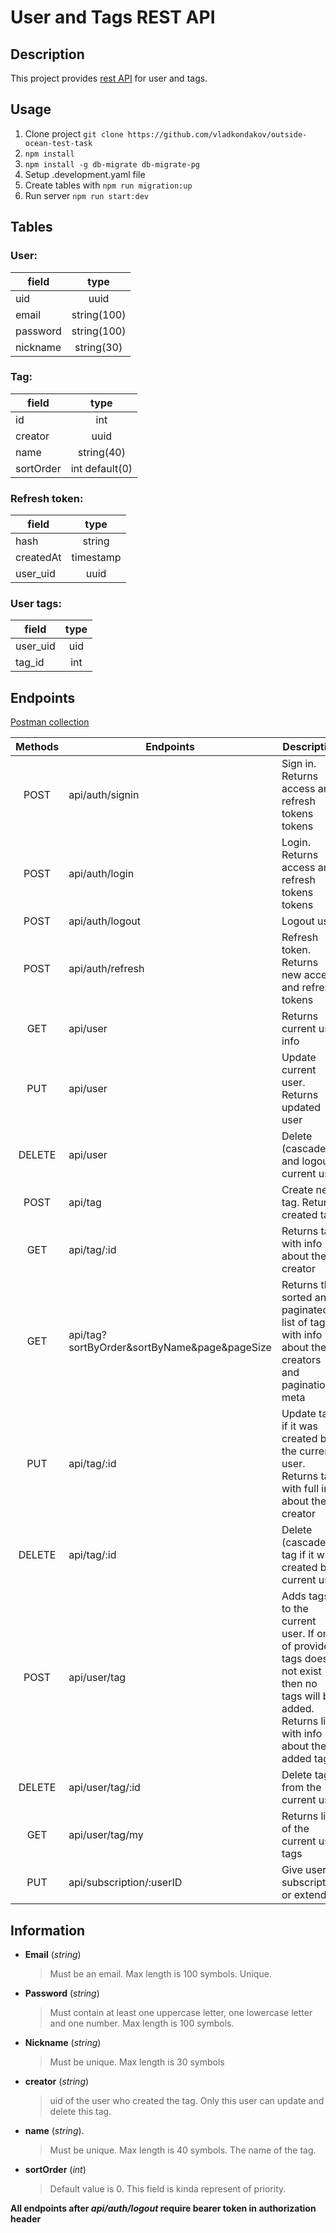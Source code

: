 # User and Tags REST API

## Description

This project provides [rest API](#endpoints) for user and tags.

## Usage

1. Clone project `git clone https://github.com/vladkondakov/outside-ocean-test-task`
2. `npm install`
3. `npm install -g db-migrate db-migrate-pg`
4. Setup .development.yaml file
5. Create tables with `npm run migration:up`
6. Run server `npm run start:dev`

## Tables

### User:

| field    |    type     |
| -------- | :---------: |
| uid      |    uuid     |
| email    | string(100) |
| password | string(100) |
| nickname | string(30)  |

### Tag:

| field     |      type      |
| --------- | :------------: |
| id        |      int       |
| creator   |      uuid      |
| name      |   string(40)   |
| sortOrder | int default(0) |

### Refresh token:

| field     |   type    |
| --------- | :-------: |
| hash      |  string   |
| createdAt | timestamp |
| user_uid  |   uuid    |

### User tags:

| field    | type |
| -------- | :--: |
| user_uid | uid  |
| tag_id   | int  |

## Endpoints

[Postman collection](https://github.com/vladkondakov/outside-ocean-test-task/blob/master/postman.collections.json)

| Methods | Endpoints                                    | Description                                                                                                                                   |
| :-----: | -------------------------------------------- | --------------------------------------------------------------------------------------------------------------------------------------------- |
|  POST   | api/auth/signin                              | Sign in. Returns access and refresh tokens tokens                                                                                             |
|  POST   | api/auth/login                               | Login. Returns access and refresh tokens tokens                                                                                               |
|  POST   | api/auth/logout                              | Logout user                                                                                                                                   |
|  POST   | api/auth/refresh                             | Refresh token. Returns new access and refresh tokens                                                                                          |
|   GET   | api/user                                     | Returns current user info                                                                                                                     |
|   PUT   | api/user                                     | Update current user. Returns updated user                                                                                                     |
| DELETE  | api/user                                     | Delete (cascade) and logout current user                                                                                                      |
|  POST   | api/tag                                      | Create new tag. Returns created tag                                                                                                           |
|   GET   | api/tag/:id                                  | Returns tag with info about the creator                                                                                                       |
|   GET   | api/tag?sortByOrder&sortByName&page&pageSize | Returns the sorted and paginated list of tags with info about the creators and pagination meta                                                |
|   PUT   | api/tag/:id                                  | Update tag if it was created by the current user. Returns tag with full info about the creator                                                |
| DELETE  | api/tag/:id                                  | Delete (cascade) tag if it was created by current user                                                                                        |
|  POST   | api/user/tag                                 | Adds tags to the current user. If one of provided tags does not exist then no tags will be added. Returns list with info about the added tags |
| DELETE  | api/user/tag/:id                             | Delete tag from the current user                                                                                                              |
|   GET   | api/user/tag/my                              | Returns list of the current user tags                                                                                                         |
|   PUT   | api/subscription/:userID                     | Give user subscription or extend it                                                                                                           |

## Information

- **Email** (_string_)
  > Must be an email. Max length is 100 symbols. Unique.
- **Password** (_string_)
  > Must contain at least one uppercase letter, one lowercase letter and one number. Max length is 100 symbols.
- **Nickname** (_string_)
  > Must be unique. Max length is 30 symbols
- **creator** (_string_)
  > uid of the user who created the tag. Only this user can update and delete this tag.
- **name** (_string_).
  > Must be unique. Max length is 40 symbols. The name of the tag.
- **sortOrder** (_int_)
  > Default value is 0. This field is kinda represent of priority.

**All endpoints after _api/auth/logout_ require bearer token in authorization header**
